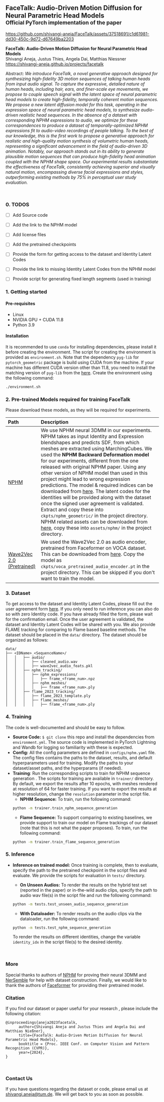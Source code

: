 ## FaceTalk: Audio-Driven Motion Diffusion for Neural Parametric Head Models<br><sub>Official PyTorch implementation of the paper</sub>

https://github.com/shivangi-aneja/FaceTalk/assets/37518691/c1d61981-dd30-450c-9d72-d67649ba2203



**FaceTalk: Audio-Driven Motion Diffusion for Neural Parametric Head Models**<br>
Shivangi Aneja, Justus Thies, Angela Dai, Matthias Niessner<br>
https://shivangi-aneja.github.io/projects/facetalk <br>

Abstract: *We introduce FaceTalk, a novel generative approach designed for synthesizing high-fidelity 3D motion sequences of talking human heads from input audio signal. To capture the expressive, detailed nature of human heads, including hair, ears, and finer-scale eye movements, we propose to couple speech signal with the latent space of neural parametric head models to create high-fidelity, temporally coherent motion sequences. We propose a new latent diffusion model for this task, operating in the expression space of neural parametric head models, to synthesize audio-driven realistic head sequences. In the absence of a dataset with corresponding NPHM expressions to audio, we optimize for these correspondences to produce a dataset of temporally-optimized NPHM expressions fit to audio-video recordings of people talking. To the best of our knowledge, this is the first work to propose a generative approach for realistic and high-quality motion synthesis of volumetric human heads, representing a significant advancement in the field of audio-driven 3D animation. Notably, our approach stands out in its ability to generate plausible motion sequences that can produce high-fidelity head animation coupled with the NPHM shape space. Our experimental results substantiate the effectiveness of FaceTalk, consistently achieving superior and visually natural motion, encompassing diverse facial expressions and styles, outperforming existing methods by 75% in perceptual user study evaluation.*

<br>

### <a id="section0">0. TODOS</a>
- [ ] Add Source code
- [ ] Add the link to the NPHM model
- [ ] Add license files
- [ ] Add the pretrained checkpoints
- [ ] Provide the form for getting access to the dataset and Identity Latent Codes
- [ ] Provide the link to missing Identity Latent Codes from the NPHM model
- [ ] Provide script for generating fixed length segments (used in training)



### <a id="section1">1. Getting started</a>

#### Pre-requisites
- Linux
- NVIDIA GPU + CUDA 11.8 
- Python 3.9

#### Installation
It is recommended to use `conda` for installing dependencies, please install it before creating the environment. The script for creating the environment is provided as `environment.sh`. Note that the dependency `pyg-lib` for `pytorch_geometric` package is build using CUDA from the machine. If your machine has different CUDA version other than 11.8, you need to install the matching version of `pyg-lib` from the [here](https://pytorch-geometric.readthedocs.io/en/latest/install/installation.html). Create the environment using the following command:
```.bash
./environment.sh
```



### <a id="section2">2. Pre-trained Models required for training FaceTalk</a>
Please download these models, as they will be required for experiments.

| Path                                             | Description
|:-------------------------------------------------| :----------
| [NPHM](https://simongiebenhain.github.io/NPHM//) | We use NPHM neural 3DMM in our experiments. NPHM takes as input Identity and Expression blendshapes and predicts SDF, from which meshes are extracted using MarchingCubes. We used the **NPHM Backward Deformation model** for our experiments, different from the one released with original NPHM paper. Using any other version of NPHM model than used in this project might lead to wrong expression predictions. The model & required indices can be downloaded from [here](). The latent codes for the identities will be provided along with the dataset once the signed user agreement is validated. Extract and copy these into `ckpts/nphm_geometric/` in the project directory. NPHM related assets can be downloaded from [here](), copy these into `assets/nphm/` in the project directory. 
| [Wave2Vec 2.0 (Pretrained)](https://arxiv.org/abs/2006.11477)                    | We used the Wave2Vec 2.0 as audio encoder, pretrained from Faceformer on VOCA dataset. This can be downloaded from [here](https://drive.google.com/file/d/1FMdc8PbEvQ5jkm_fJQird4ngPZWuvQ8S). Copy the model as `ckpts/voca_pretrained_audio_encoder.pt` in the project directory. This can be skipped if you don't want to train the model. 

### <a id="section3">3. Dataset</a>

To get access to the dataset and Identity Latent Codes, please fill out the user agreement form [here](). If you only need to run inference you can also do so with zero Identity code. If you have already filled the form, please wait for the confirmation email. Once the user agreement is validated, the dataset and Identity Latent Codes will be shared with you. We also provide FLAME tracking for comparing to Flame based baseline methods. The dataset should be placed in the `data/` directory. The dataset should be organized as follows:
  ```
  data/
  ├── <IDName>_<SequenceName>/
  │   │   ├── audio/
  │   │   │   ├── cleaned_audio.wav
  │   │   │   ├── wave2vec_audio_feats.pkl
  │   │   ├── nphm_tracking/
  │   │   │   ├── nphm_expressions/
  │   │   │   │   ├── frame_<frame_num>.npz
  │   │   │   ├── nphm_meshes/
  │   │   │   │   ├── frame_<frame_num>.ply
  │   │   ├── flame_2023_tracking/
  │   │   │   ├── flame_2023_template.ply
  │   │   │   ├── flame_meshes/
  │   │   │   │   ├── frame_<frame_num>.ply  
  ```


### <a id="section4">4. Training</a>
The code is well-documented and should be easy to follow.
* **Source Code:**   `$ git clone` this repo and install the dependencies from `environment.yml`. The source code is implemented in PyTorch Lightning and Wandb for logging so familiarity with these is expected.
* **Config:** All the config parameters are defined in `configs/nphm.yaml` file. The config files contains the paths to the dataset, results, and default hyperparameters used for training. Modify the paths to your dataset/asset paths, and the hyperparams (if needed).
* **Training**: Run the corresponding scripts to train for NPHM sequence generation  . The scripts for training are available in `trainer/` directory. By default, we export the results after 10 epochs, with meshes rendered at resolution of 64 for faster training. If you want to export the results at higher resolution, change the `resolution` parameter in the script file. 
  - **NPHM Sequence:** To train, run the following command:
  ```.bash
  python -m trainer.train_nphm_sequence_generation
  ```
  - **Flame Sequence:** To support comparing to existing baselines, we provide support to train our model on Flame trackings of our dataset (note that this is not what the paper proposes). To train, run the following command:
  ```.bash
  python -m trainer.train_flame_sequence_generation
  ```

### <a id="section5">5. Inference</a>

* **Inference on trained model:**  Once training is complete, then to evaluate, specify the path to the pretrained checkpoint in the script files and evaluate. We provide the scripts for evaluation in `tests/` directory.
  - **On Unseen Audios:** To render the results on the hybrid test set (reported in the paper) or in-the-wild audio clips, specify the path to audio wav file(s) in the script file and run the following command:
  ```.bash
  python -m tests.test_unseen_audio_sequence_generation
  ```
  - **With Dataloader:** To render results on the audio clips via the dataloader, run the following command:
  ```.bash
  python -m tests.test_nphm_sequence_generation
  ```

  To render the results on different identities, change the variable `identity_idx` in the script file(s) to the desired identity.
</br>

### More
Special thanks to authors of [NPHM](https://simongiebenhain.github.io/NPHM/) for proving their neural 3DMM and [NerSemble](https://tobias-kirschstein.github.io/nersemble/) for help with dataset construction. Finally, we would like to thank the authors of [Faceformer](https://evelynfan.github.io/audio2face/) for providing their pretrained model.  


### Citation

If you find our dataset or paper useful for your research , please include the following citation:

```
@inproceedings{aneja2023facetalk,
      author={Shivangi Aneja and Justus Thies and Angela Dai and Matthias Nießner},
      title={FaceTalk: Audio-Driven Motion Diffusion for Neural Parametric Head Models}, 
      booktitle = {Proc. IEEE Conf. on Computer Vision and Pattern Recognition (CVPR)},
      year={2024},
}
```

</br>

### Contact Us

If you have questions regarding the dataset or code, please email us at shivangi.aneja@tum.de. We will get back to you as soon as possible.
